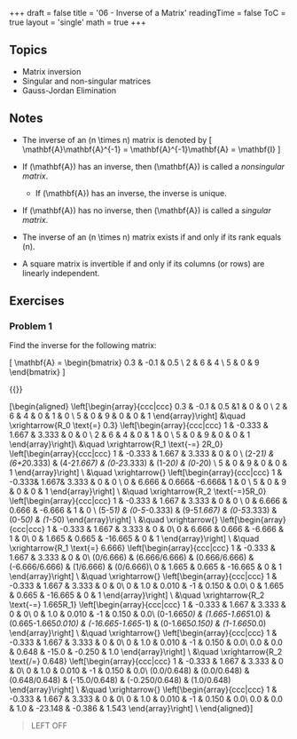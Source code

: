 +++
draft = false
title = '06 - Inverse of a Matrix'
readingTime = false
ToC = true
layout = 'single'
math = true
+++

## Topics
- Matrix inversion
- Singular and non-singular matrices
- Gauss-Jordan Elimination

## Notes
- The inverse of an \(n \times n\) matrix is denoted by
\[
  \mathbf{A}\mathbf{A}^{-1} = \mathbf{A}^{-1}\mathbf{A} = \mathbf{I}
\]

- If \(\mathbf{A}\) has an inverse, then \(\mathbf{A}\) is called a _nonsingular matrix_.
  - If \(\mathbf{A}\) has an inverse, the inverse is unique.
- If \(\mathbf{A}\) has no inverse, then \(\mathbf{A}\) is called a _singular matrix_.
- The inverse of an \(n \times n\) matrix exists if and only if its rank equals \(n\).
- A square matrix is invertible if and only if its columns (or rows) are linearly independent.

## Exercises

### Problem 1

Find the inverse for the following matrix:

\[
  \mathbf{A} = \begin{bmatrix}
    0.3 & -0.1 & 0.5 \\
    2 & 6 & 4 \\
    5 & 0 & 9
  \end{bmatrix}
\]

{{<divider>}}

\[\begin{aligned}
\left[\begin{array}{ccc|ccc}
    0.3 & -0.1 & 0.5 &1 & 0 & 0 \\
    2 & 6 & 4 & 0 & 1 & 0 \\
    5 & 0 & 9 & 0 & 0 & 1
\end{array}\right]
&\quad \xrightarrow{R_0 \text{\=} 0.3}
\left[\begin{array}{ccc|ccc}
    1 & -0.333 & 1.667 & 3.333 & 0 & 0 \\
    2 & 6 & 4 & 0 & 1 & 0 \\
    5 & 0 & 9 & 0 & 0 & 1
\end{array}\right]\\
&\quad \xrightarrow{R_1 \text{-=} 2R_0}
\left[\begin{array}{ccc|ccc}
  1       & -0.333      & 1.667         & 3.333         & 0       & 0 \\
  (2-2*1) & (6+2*0.333) & (4-2*1.667)   & (0-2*3.333)   & (1-2*0) & (0-2*0) \\
  5 & 0 & 9 & 0 & 0 & 1
\end{array}\right] \\
&\quad \xrightarrow{}
\left[\begin{array}{ccc|ccc}
  1 & -0.333& 1.667& 3.333 & 0 & 0 \\
  0 & 6.666 & 0.666& -6.666& 1 & 0 \\
  5 & 0 & 9 & 0 & 0 & 1
\end{array}\right] \\
&\quad \xrightarrow{R_2 \text{-=}5R_0}
\left[\begin{array}{ccc|ccc}
  1      & -0.333 & 1.667  & 3.333  & 0      & 0 \\
  0      & 6.666  & 0.666  & -6.666 & 1      & 0 \\
  (5-5*1) & (0-5*-0.333) & (9-5*1.667) & (0-5*3.333) & (0-5*0) & (1-5*0)
\end{array}\right] \\
&\quad \xrightarrow{}
\left[\begin{array}{ccc|ccc}
1 & -0.333 & 1.667 & 3.333   & 0 & 0\\
0 & 6.666  & 0.666 & -6.666  & 1 & 0\\
0 & 1.665  & 0.665 & -16.665 & 0 & 1
\end{array}\right] \\
&\quad \xrightarrow{R_1 \text{\=} 6.666}
\left[\begin{array}{ccc|ccc}
1         & -0.333        & 1.667         & 3.333          & 0         & 0\\
(0/6.666) & (6.666/6.666) & (0.666/6.666) & (-6.666/6.666) & (1/6.666) & (0/6.666)\\
0         & 1.665         & 0.665         & -16.665        & 0         & 1
\end{array}\right] \\ 
&\quad \xrightarrow{}
\left[\begin{array}{ccc|ccc}
1 & -0.333 & 1.667 & 3.333   & 0     & 0\\
0 & 1.0    & 0.010 & -1      & 0.150 & 0.0\\
0 & 1.665  & 0.665 & -16.665 & 0     & 1
\end{array}\right] \\
&\quad \xrightarrow{R_2 \text{-=} 1.665R_1}
\left[\begin{array}{ccc|ccc}
1           & -0.333            & 1.667               & 3.333              & 0               & 0\\
0           & 1.0               & 0.010               & -1                 & 0.150           & 0.0\\
(0-1.665*0) & (1.665-1.665*1.0) & (0.665-1.665*0.010) & (-16.665-1.665*-1) & (0-1.665*0.150) & (1-1.665*0.0)
\end{array}\right] \\
&\quad \xrightarrow{}
\left[\begin{array}{ccc|ccc}
1   & -0.333 & 1.667 & 3.333 & 0      & 0\\
0   & 1.0    & 0.010 & -1    & 0.150  & 0.0\\
0.0 & 0.0    & 0.648 & -15.0 & -0.250 & 1.0
\end{array}\right] \\
&\quad \xrightarrow{R_2 \text{/=} 0.648}
\left[\begin{array}{ccc|ccc}
1   & -0.333 & 1.667 & 3.333 & 0      & 0\\
0   & 1.0    & 0.010 & -1    & 0.150  & 0.0\\
(0.0/0.648) & (0.0/0.648)    & (0.648/0.648) & (-15.0/0.648) & (-0.250/0.648) & (1.0/0.648)
\end{array}\right] \\
&\quad \xrightarrow{}
\left[\begin{array}{ccc|ccc}
1   & -0.333 & 1.667 & 3.333   & 0      & 0\\
0   & 1.0    & 0.010 & -1      & 0.150  & 0.0\\
0.0 & 0.0    & 1.0   & -23.148 & -0.386 & 1.543
\end{array}\right] \\
\end{aligned}\]

> LEFT OFF
